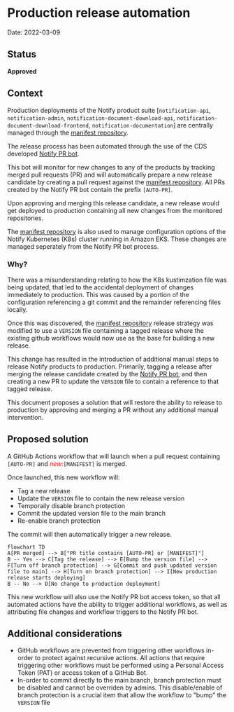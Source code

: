 # Production release automation

Date: 2022-03-09

## Status

**Approved**

## Context

Production deployments of the Notify product suite  [`notification-api`, `notification-admin`, `notification-document-download-api`, `notification-document-download-frontend`, `notification-documentation`] are centrally managed through the [manifest repository](https://github.com/cds-snc/notification-manifests).

The release process has been automated through the use of the CDS developed [Notify PR bot](https://github.com/cds-snc/notification-pr-bot). 

This bot will monitor for new changes to any of the products by tracking merged pull requests (PR) and will automatically prepare a new release candidate by creating a pull request against the [manifest repository](https://github.com/cds-snc/notification-manifests). All PRs created by the Notify PR bot contain the prefix `[AUTO-PR]`.

Upon approving and merging this release candidate, a new release would get deployed to production containing all new changes from the monitored repositories.

The [manifest repository](https://github.com/cds-snc/notification-manifests) is also used to manage configuration options of the Notify Kubernetes (K8s) cluster running in Amazon EKS. These changes are managed seperately from the Notify PR bot process.

### Why?

There was a misunderstanding relating to how the K8s kustimzation file was being updated, that led to the accidental deployment of changes immediately to production. This was caused by a portion of the configuration referencing a git commit and the remainder referencing files locally.

Once this was discovered, the [manifest repository](https://github.com/cds-snc/notification-manifests) release strategy was modified to use a `VERSION` file containing a tagged release where the existing github workflows would now use as the base for building a new release.

This change has resulted in the introduction of additional manual steps to release Notify products to production. Primarily, tagging a release after merging the release candidate created by the [Notify PR bot](https://github.com/cds-snc/notification-pr-bot), and then creating a new PR to update the `VERSION` file to contain a reference to that tagged release.

This document proposes a solution that will restore the ability to release to production by approving and merging a PR without any additional manual intervention.

## Proposed solution

A GitHub Actions workflow that will launch when a pull request containing `[AUTO-PR]` and <span style="color:red">*new:*</span>`[MANIFEST]` is merged.

Once launched, this new workflow will:
- Tag a new release
- Update the `VERSION` file to contain the new release version
- Temporaily disable branch protection
- Commit the updated version file to the main branch
- Re-enable branch protection

The commit will then automatically trigger a new release.

```mermaid
flowchart TD
A[PR merged] --> B["PR title contains [AUTO-PR] or [MANIFEST]"]
B -- Yes --> C[Tag the release] --> E[Bump the version file] --> F[Turn off branch protection] --> G[Commit and push updated version file to main] --> H[Turn on branch protection] --> I[New production release starts deploying]
B -- No --> D[No change to production deployment]

```

This new workflow will also use the Notify PR bot access token, so that all automated actions have the ability to trigger additional workflows, as well as attributing file changes and workflow triggers to the Notify PR bot.

## Additional considerations

- GitHub workflows are prevented from triggering other workflows in-order to protect against recursive actions. All actions that require triggering other workflows must be performed using a Personal Access Token (PAT) or access token of a GitHub Bot.
- In-order to commit directly to the main branch, branch protection must be disabled and cannot be overriden by admins. This disable/enable of branch protection is a crucial item that allow the workflow to "bump" the `VERSION` file
